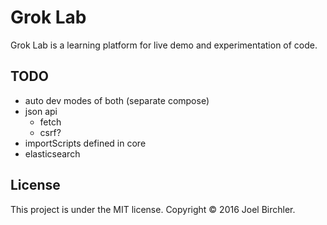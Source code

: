 # Grok Lab

Grok Lab is a learning platform for live demo and experimentation of code.

## TODO

- auto dev modes of both (separate compose)
- json api
  - fetch
  - csrf?
- importScripts defined in core
- elasticsearch


## License

This project is under the MIT license.
Copyright © 2016 Joel Birchler.
